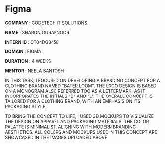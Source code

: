 # Figma

**COMPANY** : CODETECH IT SOLUTIONS.

**NAME** : SHARON GURAPNOOR

**INTERN ID** : CT04DG3458

**DOMAIN** : FIGMA

**DURATION** : 4 WEEKS

**MENTOR** : NEELA SANTOSH

IN THIS TASK, I FOCUSED ON DEVELOPING A BRANDING CONCEPT FOR A CLOTHING BRAND NAMED "BATER LOOM". THE LOGO DESIGN IS BASED ON A MONOGRAM ALSO REFERRED TOO AS A LETTERMARK- AS IT INCORPORATES THE INITIALS "B" AND "L". THE OVERALL CONCEPT IS TAILORED FOR A CLOTHING BRAND, WITH AN EMPHASIS ON ITS PACKAGING STYLE.

TO BRING THE CONCEPT TO LIFE, I USED 3D MOCKUPS TO VISIUALIZE THE DESIGN ON APPAREL AND PACKAGING MATERIALS. THE COLOR PALATTE IS MINIMALIST, ALIGNING WITH MODERN BRANDING AESTHETICS. ALL COLORS AND MOCKUPS USED IN THIS CONCEPT ARE SHOWCASED IN THE IMAGES UPLOADED ABOVE
